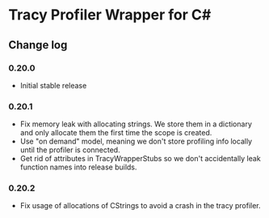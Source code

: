 # Tracy Profiler Wrapper for C#

## Change log

### 0.20.0

 * Initial stable release

### 0.20.1

 * Fix memory leak with allocating strings. We store them in a dictionary and only allocate them the first time the scope is created.
 * Use "on demand" model, meaning we don't store profiling info locally until the profiler is connected.
 * Get rid of attributes in TracyWrapperStubs so we don't accidentally leak function names into release builds.

### 0.20.2

 * Fix usage of allocations of CStrings to avoid a crash in the tracy profiler.